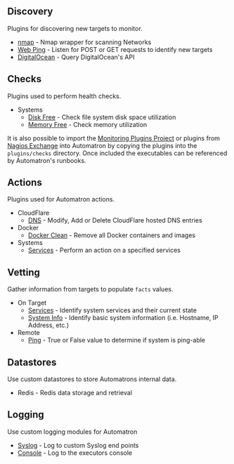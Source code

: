 ## Discovery

Plugins for discovering new targets to monitor.

* [nmap](discovery/nmap) - Nmap wrapper for scanning Networks
* [Web Ping](discovery/webping) - Listen for POST or GET requests to identify new targets
* [DigitalOcean](discovery/digitalocean) - Query DigitalOcean's API


## Checks

Plugins used to perform health checks.

  * Systems
    * [Disk Free](checks/systems/disk_free) - Check file system disk space utilization
    * [Memory Free](checks/systems/mem_free) - Check memory utilization

It is also possible to import the [Monitoring Plugins Project](https://www.monitoring-plugins.org/) or plugins from [Nagios Exchange](https://exchange.nagios.org/) into Automatron by copying the plugins into the `plugins/checks` directory. Once included the executables can be referenced by Automatron's runbooks.

## Actions

Plugins used for Automatron actions.

  * CloudFlare
    * [DNS](actions/cloudflare/dns) - Modify, Add or Delete CloudFlare hosted DNS entries
  * Docker
    * [Docker Clean](actions/docker/clean) - Remove all Docker containers and images
  * Systems
    * [Services](actions/systems/services) - Perform an action on a specified services

## Vetting

Gather information from targets to populate `facts` values.

  * On Target
    * [Services](vetting/ontarget/services) - Identify system services and their current state
    * [System Info](vetting/ontarget/system-info) - Identify basic system information (i.e. Hostname, IP Address, etc.)
  * Remote
    * [Ping](vetting/remote/ping) - True or False value to determine if system is ping-able

## Datastores

Use custom datastores to store Automatrons internal data.

  * Redis - Redis data storage and retrieval

## Logging

Use custom logging modules for Automatron

  * [Syslog](logging/syslog) - Log to custom Syslog end points
  * [Console](logging/console) - Log to the executors console
